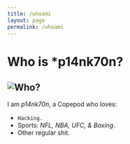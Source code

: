 ```yaml
---
title: /whoami
layout: page
permalink: /whoami
---
```

# Who is *p14nk70n?
![Who?](https://media.giphy.com/media/3o6wO5dRdAgl5pAtTG/giphy.gif) 
---
I am *p14nk70n*, a Copepod who loves:
* `Hacking.`
* Sports: *NFL, NBA, UFC, & Boxing*.
* Other regular shit.
